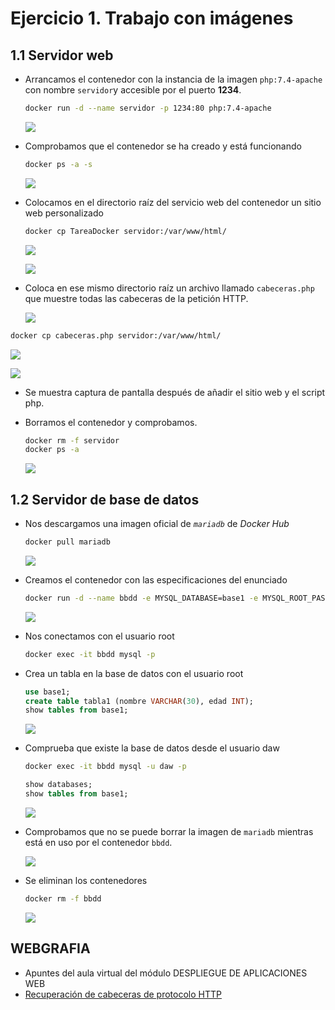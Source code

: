 # Ejercicio 1. Trabajo con imágenes

## 1.1 Servidor web

* Arrancamos el contenedor con la instancia de la imagen `php:7.4-apache` con nombre `servidor`y accesible por el puerto **1234**.

  ```bash
  docker run -d --name servidor -p 1234:80 php:7.4-apache
  ```

  ![](C:\Users\aprei\OneDrive\Documentos\TAREA_DOCKER\Ejercicio_01\capturas\cap01.png)

* Comprobamos que el contenedor se ha creado y está funcionando

  ```bash
  docker ps -a -s
  ```

  ![](C:\Users\aprei\OneDrive\Documentos\TAREA_DOCKER\Ejercicio_01\capturas\cap02.png)

* Colocamos en el directorio raíz del servicio web del contenedor un sitio web personalizado

  ```bash
  docker cp TareaDocker servidor:/var/www/html/
  ```

  ![](C:\Users\aprei\OneDrive\Documentos\TAREA_DOCKER\Ejercicio_01\capturas\cap04.png)

  

  ![](C:\Users\aprei\OneDrive\Documentos\TAREA_DOCKER\Ejercicio_01\capturas\cap03.png)

  

* Coloca en ese mismo directorio raíz un archivo llamado `cabeceras.php` que muestre todas las cabeceras de la petición HTTP. 

  ![](C:\Users\aprei\OneDrive\Documentos\TAREA_DOCKER\Ejercicio_01\capturas\cap05.png)

```bash
docker cp cabeceras.php servidor:/var/www/html/
```

![](C:\Users\aprei\OneDrive\Documentos\TAREA_DOCKER\Ejercicio_01\capturas\cap06.png)

![](C:\Users\aprei\OneDrive\Documentos\TAREA_DOCKER\Ejercicio_01\capturas\cap07.png)

* Se muestra captura de pantalla después de añadir el sitio web y el script php.

* Borramos el contenedor y comprobamos.

  ```bash
  docker rm -f servidor
  docker ps -a 
  ```

  ![](C:\Users\aprei\OneDrive\Documentos\TAREA_DOCKER\Ejercicio_01\capturas\cap09.png)



## 1.2 Servidor de base de datos

* Nos descargamos una imagen oficial de *`mariadb`* de *Docker Hub*

  ```bash
  docker pull mariadb
  ```

  ![](C:\Users\aprei\OneDrive\Documentos\TAREA_DOCKER\Ejercicio_01\capturas\cap10.png)

* Creamos el contenedor con las especificaciones del enunciado

  ```bash
  docker run -d --name bbdd -e MYSQL_DATABASE=base1 -e MYSQL_ROOT_PASSWORD=root -e MYSQL_USER=daw -e MYSQL_PASSWORD=laboral1 mariadb
  ```

  ![](C:\Users\aprei\OneDrive\Documentos\TAREA_DOCKER\Ejercicio_01\capturas\cap11.png)

* Nos conectamos con el usuario root

  ```bash
  docker exec -it bbdd mysql -p
  ```

* Crea un tabla en la base de datos con el usuario root

  ```sql
  use base1;
  create table tabla1 (nombre VARCHAR(30), edad INT);
  show tables from base1;
  ```

  ![](C:\Users\aprei\OneDrive\Documentos\TAREA_DOCKER\Ejercicio_01\capturas\cap12.png)

 * Comprueba que existe la base de datos desde el usuario daw

   ```bash
   docker exec -it bbdd mysql -u daw -p
   ```

   ```sql
   show databases;
   show tables from base1;
   ```

   ![](C:\Users\aprei\OneDrive\Documentos\TAREA_DOCKER\Ejercicio_01\capturas\cap13.png)

* Comprobamos que no se puede borrar la imagen de `mariadb` mientras está en uso por el contenedor `bbdd`.

  ![](C:\Users\aprei\OneDrive\Documentos\TAREA_DOCKER\Ejercicio_01\capturas\cap14.png)

* Se eliminan los contenedores

  ```bash
  docker rm -f bbdd
  ```

  ![](C:\Users\aprei\OneDrive\Documentos\TAREA_DOCKER\Ejercicio_01\capturas\cap15.png)



## WEBGRAFIA

* Apuntes del aula virtual del módulo DESPLIEGUE DE APLICACIONES WEB
* [Recuperación de cabeceras de protocolo HTTP](https://www.php.net/manual/en/function.getallheaders.php)

